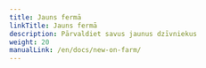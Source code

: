 ```yaml
---
title: Jauns fermā
linkTitle: Jauns fermā
description: Pārvaldiet savus jaunus dzīvniekus
weight: 20
manualLink: /en/docs/new-on-farm/
---
```

<script>
  window.location.href = "/en/docs/new-on-farm/";
</script>
